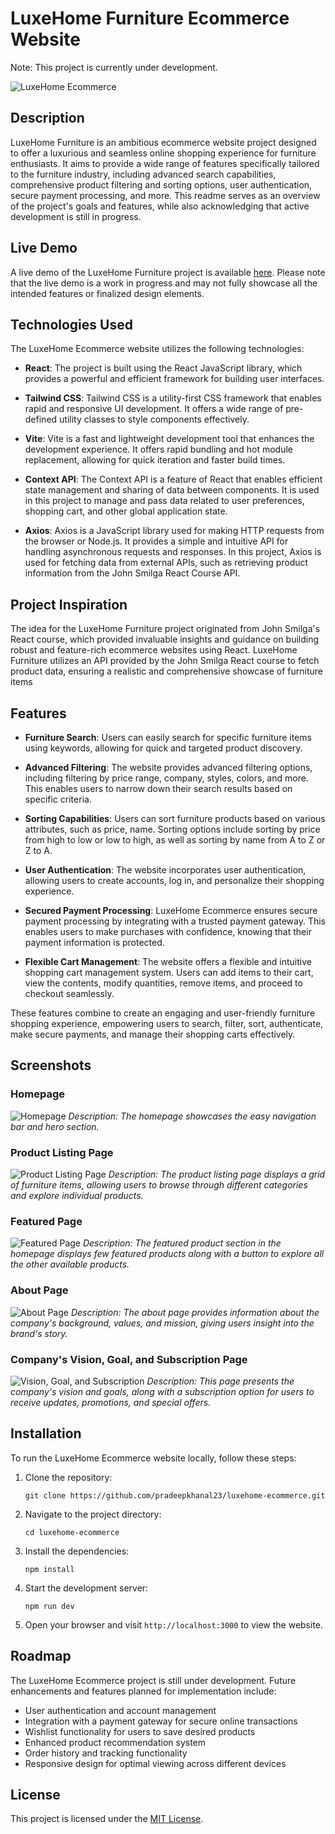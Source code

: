 # LuxeHome Furniture Ecommerce Website

Note: This project is currently under development.

![LuxeHome Ecommerce](./src/assets/screenshots/homepage.png)

## Description

LuxeHome Furniture is an ambitious ecommerce website project designed to offer a luxurious and seamless online shopping experience for furniture enthusiasts. It aims to provide a wide range of features specifically tailored to the furniture industry, including advanced search capabilities, comprehensive product filtering and sorting options, user authentication, secure payment processing, and more. This readme serves as an overview of the project's goals and features, while also acknowledging that active development is still in progress.

## Live Demo

A live demo of the LuxeHome Furniture project is available [here](https://luxehome-ecommerce.netlify.app). Please note that the live demo is a work in progress and may not fully showcase all the intended features or finalized design elements.

## Technologies Used

The LuxeHome Ecommerce website utilizes the following technologies:

- **React**: The project is built using the React JavaScript library, which provides a powerful and efficient framework for building user interfaces.

- **Tailwind CSS**: Tailwind CSS is a utility-first CSS framework that enables rapid and responsive UI development. It offers a wide range of pre-defined utility classes to style components effectively.

- **Vite**: Vite is a fast and lightweight development tool that enhances the development experience. It offers rapid bundling and hot module replacement, allowing for quick iteration and faster build times.

- **Context API**: The Context API is a feature of React that enables efficient state management and sharing of data between components. It is used in this project to manage and pass data related to user preferences, shopping cart, and other global application state.

- **Axios**: Axios is a JavaScript library used for making HTTP requests from the browser or Node.js. It provides a simple and intuitive API for handling asynchronous requests and responses. In this project, Axios is used for fetching data from external APIs, such as retrieving product information from the John Smilga React Course API.

## Project Inspiration

The idea for the LuxeHome Furniture project originated from John Smilga's React course, which provided invaluable insights and guidance on building robust and feature-rich ecommerce websites using React. LuxeHome Furniture utilizes an API provided by the John Smilga React course to fetch product data, ensuring a realistic and comprehensive showcase of furniture items

## Features

- **Furniture Search**: Users can easily search for specific furniture items using keywords, allowing for quick and targeted product discovery.

- **Advanced Filtering**: The website provides advanced filtering options, including filtering by price range, company, styles, colors, and more. This enables users to narrow down their search results based on specific criteria.

- **Sorting Capabilities**: Users can sort furniture products based on various attributes, such as price, name. Sorting options include sorting by price from high to low or low to high, as well as sorting by name from A to Z or Z to A.

- **User Authentication**: The website incorporates user authentication, allowing users to create accounts, log in, and personalize their shopping experience.

- **Secured Payment Processing**: LuxeHome Ecommerce ensures secure payment processing by integrating with a trusted payment gateway. This enables users to make purchases with confidence, knowing that their payment information is protected.

- **Flexible Cart Management**: The website offers a flexible and intuitive shopping cart management system. Users can add items to their cart, view the contents, modify quantities, remove items, and proceed to checkout seamlessly.

These features combine to create an engaging and user-friendly furniture shopping experience, empowering users to search, filter, sort, authenticate, make secure payments, and manage their shopping carts effectively.

## Screenshots

### Homepage

![Homepage](/src/assets/screenshots/homepage.png)
_Description: The homepage showcases the easy navigation bar and hero section._

### Product Listing Page

![Product Listing Page](/src/assets/screenshots/product-listings.png)
_Description: The product listing page displays a grid of furniture items, allowing users to browse through different categories and explore individual products._

### Featured Page

![Featured Page](/src/assets/screenshots/featured-products.png)
_Description: The featured product section in the homepage displays few featured products along with a button to explore all the other available products._

### About Page

![About Page](/src/assets/screenshots/about-page.png)
_Description: The about page provides information about the company's background, values, and mission, giving users insight into the brand's story._

### Company's Vision, Goal, and Subscription Page

![Vision, Goal, and Subscription](/src/assets/screenshots/vision-and-subscription.png)
_Description: This page presents the company's vision and goals, along with a subscription option for users to receive updates, promotions, and special offers._

## Installation

To run the LuxeHome Ecommerce website locally, follow these steps:

1. Clone the repository:

   ```
   git clone https://github.com/pradeepkhanal23/luxehome-ecommerce.git
   ```

2. Navigate to the project directory:

   ```
   cd luxehome-ecommerce
   ```

3. Install the dependencies:

   ```
   npm install
   ```

4. Start the development server:

   ```
   npm run dev
   ```

5. Open your browser and visit `http://localhost:3000` to view the website.

## Roadmap

The LuxeHome Ecommerce project is still under development. Future enhancements and features planned for implementation include:

- User authentication and account management
- Integration with a payment gateway for secure online transactions
- Wishlist functionality for users to save desired products
- Enhanced product recommendation system
- Order history and tracking functionality
- Responsive design for optimal viewing across different devices

## License

This project is licensed under the [MIT License](LICENSE).
